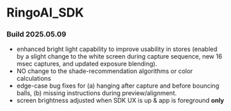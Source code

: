 # RingoAI_SDK

### Build 2025.05.09

* enhanced bright light capability to improve usability in stores (enabled by a slight change to the white screen during capture sequence, new 16 msec captures, and updated exposure blending).
* NO change to the shade-recommendation algorithms or color calculations
* edge-case bug fixes for (a) hanging after capture and before bouncing balls, (b) missing instructions during preview/alignment.
* screen brightness adjusted when SDK UX is up & app is foreground **only**
